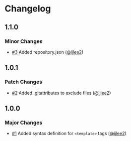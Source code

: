 # Changelog

## 1.1.0

### Minor Changes

- [#3](https://github.com/ijlee2/sublime-syntax-definition-template-tag/pull/3) Added repository.json ([@ijlee2](https://github.com/ijlee2))

## 1.0.1

### Patch Changes

- [#2](https://github.com/ijlee2/sublime-syntax-definition-template-tag/pull/2) Added .gitattributes to exclude files ([@ijlee2](https://github.com/ijlee2))

## 1.0.0

### Major Changes

- [#1](https://github.com/ijlee2/sublime-syntax-definition-template-tag/pull/1) Added syntax definition for `<template>` tags ([@ijlee2](https://github.com/ijlee2))
